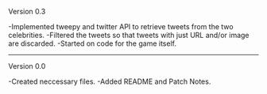 Version 0.3

-Implemented tweepy and twitter API to retrieve tweets from the two celebrities.
-Filtered the tweets so that tweets with just URL and/or image are discarded.
-Started on code for the game itself.

----
Version 0.0

-Created neccessary files.
-Added README and Patch Notes.
